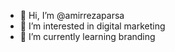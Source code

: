 - 👋 Hi, I’m @amirrezaparsa
- 👀 I’m interested in digital marketing
- 🌱 I’m currently learning branding

<!---
amirrezaparsa/amirrezaparsa is a ✨ special ✨ repository because its `README.md` (this file) appears on your GitHub profile.
You can click the Preview link to take a look at your changes.
--->
